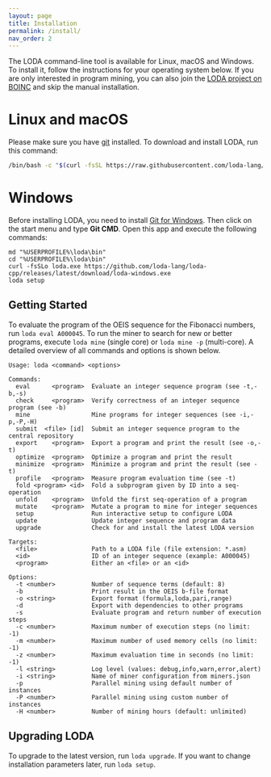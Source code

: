 ```yaml
---
layout: page
title: Installation
permalink: /install/
nav_order: 2
---
```


The LODA command-line tool is available for Linux, macOS and Windows. To install it, follow the instructions for your operating system below. If you are only interested in program mining, you can also join the [LODA project on BOINC](https://boinc.loda-lang.org/loda/) and skip the manual installation.

# Linux and macOS

Please make sure you have [git](https://git-scm.com/) installed.
To download and install LODA, run this command:

```bash
/bin/bash -c "$(curl -fsSL https://raw.githubusercontent.com/loda-lang/loda-cpp/main/install.sh)"
```

# Windows

Before installing LODA, you need to install [Git for Windows](https://git-scm.com/download/win). Then click on the start menu and type **Git CMD**. Open this app and execute the following commands:

```
md "%USERPROFILE%\loda\bin"
cd "%USERPROFILE%\loda\bin"
curl -fsSLo loda.exe https://github.com/loda-lang/loda-cpp/releases/latest/download/loda-windows.exe
loda setup
```

## Getting Started

To evaluate the program of the OEIS sequence for the Fibonacci numbers, run `loda eval A000045`.
To run the miner to search for new or better programs, execute `loda mine` (single core) or `loda mine -p` (multi-core). A detailed overview of all commands and options is shown below.

```
Usage: loda <command> <options>

Commands:
  eval      <program>  Evaluate an integer sequence program (see -t,-b,-s)
  check     <program>  Verify correctness of an integer sequence program (see -b)
  mine                 Mine programs for integer sequences (see -i,-p,-P,-H)
  submit  <file> [id]  Submit an integer sequence program to the central repository
  export    <program>  Export a program and print the result (see -o,-t)
  optimize  <program>  Optimize a program and print the result
  minimize  <program>  Minimize a program and print the result (see -t)
  profile   <program>  Measure program evaluation time (see -t)
  fold <program> <id>  Fold a subprogram given by ID into a seq-operation
  unfold    <program>  Unfold the first seq-operation of a program
  mutate    <program>  Mutate a program to mine for integer sequences
  setup                Run interactive setup to configure LODA
  update               Update integer sequence and program data
  upgrade              Check for and install the latest LODA version

Targets:
  <file>               Path to a LODA file (file extension: *.asm)
  <id>                 ID of an integer sequence (example: A000045)
  <program>            Either an <file> or an <id>

Options:
  -t <number>          Number of sequence terms (default: 8)
  -b                   Print result in the OEIS b-file format
  -o <string>          Export format (formula,loda,pari,range)
  -d                   Export with dependencies to other programs
  -s                   Evaluate program and return number of execution steps
  -c <number>          Maximum number of execution steps (no limit: -1)
  -m <number>          Maximum number of used memory cells (no limit: -1)
  -z <number>          Maximum evaluation time in seconds (no limit: -1)
  -l <string>          Log level (values: debug,info,warn,error,alert)
  -i <string>          Name of miner configuration from miners.json
  -p                   Parallel mining using default number of instances
  -P <number>          Parallel mining using custom number of instances
  -H <number>          Number of mining hours (default: unlimited)
```

## Upgrading LODA

To upgrade to the latest version, run `loda upgrade`. If you want to change installation parameters later, run `loda setup`.
